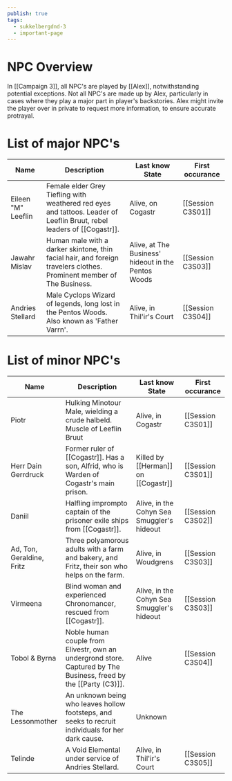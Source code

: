 ```yaml
---
publish: true
tags:
  - sukkelbergdnd-3
  - important-page
---
```

# NPC Overview
In [[Campaign 3]], all NPC's are played by [[Alex]], notwithstanding potential exceptions. Not all NPC's are made up by Alex, particularly in cases where they play a major part in player's backstories. Alex might invite the player over in private to request more information, to ensure accurate protrayal. 
# List of major NPC's

| Name               | Description                                                                                                            | Last know State                                     | First occurance   |
| ------------------ | ---------------------------------------------------------------------------------------------------------------------- | --------------------------------------------------- | ----------------- |
| Eileen "M" Leeflin | Female elder Grey Tiefling with weathered red eyes and tattoos. Leader of Leeflin Bruut, rebel leaders of [[Cogastr]]. | Alive, on Cogastr                                   | [[Session C3S01]] |
| Jawahr Mislav      | Human male with a darker skintone, thin facial hair, and foreign travelers clothes. Prominent member of The Business.  | Alive, at The Business' hideout in the Pentos Woods | [[Session C3S03]] |
| Andries Stellard   | Male Cyclops Wizard of legends, long lost in the Pentos Woods. Also known as 'Father Varrn'.                           | Alive, in Thil'ir's Court                           | [[Session C3S04]] |
# List of minor NPC's
| Name                      | Description                                                                                                       | Last know State                            | First occurance   |
| ------------------------- | ----------------------------------------------------------------------------------------------------------------- | ------------------------------------------ | ----------------- |
| Piotr                     | Hulking Minotour Male, wielding a crude halbeld. Muscle of Leeflin Bruut                                          | Alive, in Cogastr                          | [[Session C3S01]] |
| Herr Dain Gerrdruck       | Former ruler of [[Cogastr]]. Has a son, Alfrid, who is Warden of Cogastr's main prison.                           | Killed by [[Herman]] on [[Cogastr]]        | [[Session C3S01]] |
| Daniil                    | Halfling imprompto captain of the prisoner exile ships from [[Cogastr]].                                          | Alive, in the Cohyn Sea Smuggler's hideout | [[Session C3S02]] |
| Ad, Ton, Geraldine, Fritz | Three polyamorous adults with a farm and bakery, and Fritz, their son who helps on the farm.                      | Alive, in Woudgrens                        | [[Session C3S03]] |
| Virmeena                  | Blind woman and experienced Chronomancer, rescued from [[Cogastr]].                                               | Alive, in the Cohyn Sea Smuggler's hideout | [[Session C3S03]] |
| Tobol & Byrna             | Noble human couple from Elivestr, own an undergrond store. Captured by The Business, freed by the [[Party (C3)]]. | Alive                                      | [[Session C3S04]] |
| The Lessonmother          | An unknown being who leaves hollow footsteps, and seeks to recruit individuals for her dark cause.                | Unknown                                    |                   |
| Telinde                   | A Void Elemental under service of Andries Stellard.                                                               | Alive, in Thil'ir's Court                  | [[Session C3S05]] |
